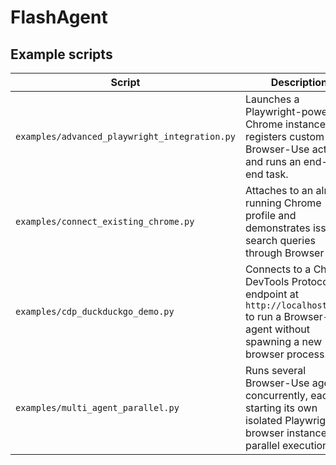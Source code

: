 # FlashAgent

## Example scripts

| Script | Description |
| --- | --- |
| `examples/advanced_playwright_integration.py` | Launches a Playwright-powered Chrome instance, registers custom Browser-Use actions, and runs an end-to-end task. |
| `examples/connect_existing_chrome.py` | Attaches to an already running Chrome profile and demonstrates issuing search queries through Browser-Use. |
| `examples/cdp_duckduckgo_demo.py` | Connects to a Chrome DevTools Protocol endpoint at `http://localhost:9222` to run a Browser-Use agent without spawning a new browser process. |
| `examples/multi_agent_parallel.py` | Runs several Browser-Use agents concurrently, each starting its own isolated Playwright browser instance for parallel execution. |
